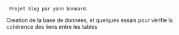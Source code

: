 
	 Projet blog par yann bonnard.

Creation de la base de données, et quelques essais pour vérifie la cohérence des liens entre les tables
